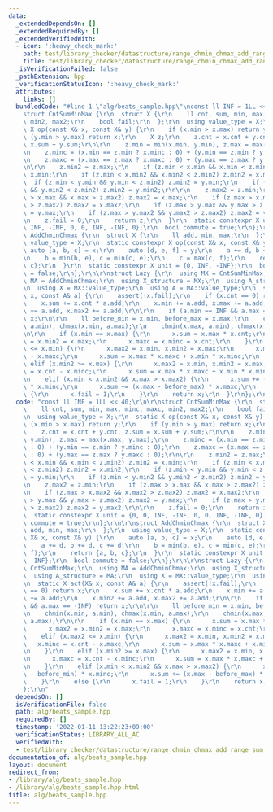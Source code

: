 ```yaml
---
data:
  _extendedDependsOn: []
  _extendedRequiredBy: []
  _extendedVerifiedWith:
  - icon: ':heavy_check_mark:'
    path: test/library_checker/datastructure/range_chmin_chmax_add_range_sum.test.cpp
    title: test/library_checker/datastructure/range_chmin_chmax_add_range_sum.test.cpp
  _isVerificationFailed: false
  _pathExtension: hpp
  _verificationStatusIcon: ':heavy_check_mark:'
  attributes:
    links: []
  bundledCode: "#line 1 \"alg/beats_sample.hpp\"\nconst ll INF = 1LL << 40;\r\n\r\n\
    struct CntSumMinMax {\r\n  struct X {\r\n    ll cnt, sum, min, max, minc, maxc,\
    \ min2, max2;\r\n    bool fail;\r\n  };\r\n  using value_type = X;\r\n  static\
    \ X op(const X& x, const X& y) {\r\n    if (x.min > x.max) return y;\r\n    if\
    \ (y.min > y.max) return x;\r\n    X z;\r\n    z.cnt = x.cnt + y.cnt, z.sum =\
    \ x.sum + y.sum;\r\n\r\n    z.min = min(x.min, y.min), z.max = max(x.max, y.max);\r\
    \n    z.minc = (x.min == z.min ? x.minc : 0) + (y.min == z.min ? y.minc : 0);\r\
    \n    z.maxc = (x.max == z.max ? x.maxc : 0) + (y.max == z.max ? y.maxc : 0);\r\
    \n\r\n    z.min2 = z.max;\r\n    if (z.min < x.min && x.min < z.min2) z.min2 =\
    \ x.min;\r\n    if (z.min < x.min2 && x.min2 < z.min2) z.min2 = x.min2;\r\n  \
    \  if (z.min < y.min && y.min < z.min2) z.min2 = y.min;\r\n    if (z.min < y.min2\
    \ && y.min2 < z.min2) z.min2 = y.min2;\r\n\r\n    z.max2 = z.min;\r\n    if (z.max\
    \ > x.max && x.max > z.max2) z.max2 = x.max;\r\n    if (z.max > x.max2 && x.max2\
    \ > z.max2) z.max2 = x.max2;\r\n    if (z.max > y.max && y.max > z.max2) z.max2\
    \ = y.max;\r\n    if (z.max > y.max2 && y.max2 > z.max2) z.max2 = y.max2;\r\n\r\
    \n    z.fail = 0;\r\n    return z;\r\n  }\r\n  static constexpr X unit = {0, 0,\
    \ INF, -INF, 0, 0, INF, -INF, 0};\r\n  bool commute = true;\r\n};\r\n\r\nstruct\
    \ AddChminChmax {\r\n  struct X {\r\n    ll add, min, max;\r\n  };\r\n  using\
    \ value_type = X;\r\n  static constexpr X op(const X& x, const X& y) {\r\n   \
    \ auto [a, b, c] = x;\r\n    auto [d, e, f] = y;\r\n    a += d, b += d, c += d;\r\
    \n    b = min(b, e), c = min(c, e);\r\n    c = max(c, f);\r\n    return {a, b,\
    \ c};\r\n  }\r\n  static constexpr X unit = {0, INF, -INF};\r\n  bool commute\
    \ = false;\r\n};\r\n\r\nstruct Lazy {\r\n  using MX = CntSumMinMax;\r\n  using\
    \ MA = AddChminChmax;\r\n  using X_structure = MX;\r\n  using A_structure = MA;\r\
    \n  using X = MX::value_type;\r\n  using A = MA::value_type;\r\n  static X act(X&\
    \ x, const A& a) {\r\n    assert(!x.fail);\r\n    if (x.cnt == 0) return x;\r\n\
    \    x.sum += x.cnt * a.add;\r\n    x.min += a.add, x.max += a.add;\r\n    x.min2\
    \ += a.add, x.max2 += a.add;\r\n\r\n    if (a.min == INF && a.max == -INF) return\
    \ x;\r\n\r\n    ll before_min = x.min, before_max = x.max;\r\n    chmin(x.min,\
    \ a.min), chmax(x.min, a.max);\r\n    chmin(x.max, a.min), chmax(x.max, a.max);\r\
    \n\r\n    if (x.min == x.max) {\r\n      x.sum = x.max * x.cnt;\r\n      x.max2\
    \ = x.min2 = x.max;\r\n      x.maxc = x.minc = x.cnt;\r\n    }\r\n    elif (x.max2\
    \ <= x.min) {\r\n      x.max2 = x.min, x.min2 = x.max;\r\n      x.minc = x.cnt\
    \ - x.maxc;\r\n      x.sum = x.max * x.maxc + x.min * x.minc;\r\n    }\r\n   \
    \ elif (x.min2 >= x.max) {\r\n      x.max2 = x.min, x.min2 = x.max;\r\n      x.maxc\
    \ = x.cnt - x.minc;\r\n      x.sum = x.max * x.maxc + x.min * x.minc;\r\n    }\r\
    \n    elif (x.min < x.min2 && x.max > x.max2) {\r\n      x.sum += (x.min - before_min)\
    \ * x.minc;\r\n      x.sum += (x.max - before_max) * x.maxc;\r\n    }\r\n    else\
    \ {\r\n      x.fail = 1;\r\n    }\r\n    return x;\r\n  }\r\n};\r\n"
  code: "const ll INF = 1LL << 40;\r\n\r\nstruct CntSumMinMax {\r\n  struct X {\r\n\
    \    ll cnt, sum, min, max, minc, maxc, min2, max2;\r\n    bool fail;\r\n  };\r\
    \n  using value_type = X;\r\n  static X op(const X& x, const X& y) {\r\n    if\
    \ (x.min > x.max) return y;\r\n    if (y.min > y.max) return x;\r\n    X z;\r\n\
    \    z.cnt = x.cnt + y.cnt, z.sum = x.sum + y.sum;\r\n\r\n    z.min = min(x.min,\
    \ y.min), z.max = max(x.max, y.max);\r\n    z.minc = (x.min == z.min ? x.minc\
    \ : 0) + (y.min == z.min ? y.minc : 0);\r\n    z.maxc = (x.max == z.max ? x.maxc\
    \ : 0) + (y.max == z.max ? y.maxc : 0);\r\n\r\n    z.min2 = z.max;\r\n    if (z.min\
    \ < x.min && x.min < z.min2) z.min2 = x.min;\r\n    if (z.min < x.min2 && x.min2\
    \ < z.min2) z.min2 = x.min2;\r\n    if (z.min < y.min && y.min < z.min2) z.min2\
    \ = y.min;\r\n    if (z.min < y.min2 && y.min2 < z.min2) z.min2 = y.min2;\r\n\r\
    \n    z.max2 = z.min;\r\n    if (z.max > x.max && x.max > z.max2) z.max2 = x.max;\r\
    \n    if (z.max > x.max2 && x.max2 > z.max2) z.max2 = x.max2;\r\n    if (z.max\
    \ > y.max && y.max > z.max2) z.max2 = y.max;\r\n    if (z.max > y.max2 && y.max2\
    \ > z.max2) z.max2 = y.max2;\r\n\r\n    z.fail = 0;\r\n    return z;\r\n  }\r\n\
    \  static constexpr X unit = {0, 0, INF, -INF, 0, 0, INF, -INF, 0};\r\n  bool\
    \ commute = true;\r\n};\r\n\r\nstruct AddChminChmax {\r\n  struct X {\r\n    ll\
    \ add, min, max;\r\n  };\r\n  using value_type = X;\r\n  static constexpr X op(const\
    \ X& x, const X& y) {\r\n    auto [a, b, c] = x;\r\n    auto [d, e, f] = y;\r\n\
    \    a += d, b += d, c += d;\r\n    b = min(b, e), c = min(c, e);\r\n    c = max(c,\
    \ f);\r\n    return {a, b, c};\r\n  }\r\n  static constexpr X unit = {0, INF,\
    \ -INF};\r\n  bool commute = false;\r\n};\r\n\r\nstruct Lazy {\r\n  using MX =\
    \ CntSumMinMax;\r\n  using MA = AddChminChmax;\r\n  using X_structure = MX;\r\n\
    \  using A_structure = MA;\r\n  using X = MX::value_type;\r\n  using A = MA::value_type;\r\
    \n  static X act(X& x, const A& a) {\r\n    assert(!x.fail);\r\n    if (x.cnt\
    \ == 0) return x;\r\n    x.sum += x.cnt * a.add;\r\n    x.min += a.add, x.max\
    \ += a.add;\r\n    x.min2 += a.add, x.max2 += a.add;\r\n\r\n    if (a.min == INF\
    \ && a.max == -INF) return x;\r\n\r\n    ll before_min = x.min, before_max = x.max;\r\
    \n    chmin(x.min, a.min), chmax(x.min, a.max);\r\n    chmin(x.max, a.min), chmax(x.max,\
    \ a.max);\r\n\r\n    if (x.min == x.max) {\r\n      x.sum = x.max * x.cnt;\r\n\
    \      x.max2 = x.min2 = x.max;\r\n      x.maxc = x.minc = x.cnt;\r\n    }\r\n\
    \    elif (x.max2 <= x.min) {\r\n      x.max2 = x.min, x.min2 = x.max;\r\n   \
    \   x.minc = x.cnt - x.maxc;\r\n      x.sum = x.max * x.maxc + x.min * x.minc;\r\
    \n    }\r\n    elif (x.min2 >= x.max) {\r\n      x.max2 = x.min, x.min2 = x.max;\r\
    \n      x.maxc = x.cnt - x.minc;\r\n      x.sum = x.max * x.maxc + x.min * x.minc;\r\
    \n    }\r\n    elif (x.min < x.min2 && x.max > x.max2) {\r\n      x.sum += (x.min\
    \ - before_min) * x.minc;\r\n      x.sum += (x.max - before_max) * x.maxc;\r\n\
    \    }\r\n    else {\r\n      x.fail = 1;\r\n    }\r\n    return x;\r\n  }\r\n\
    };\r\n"
  dependsOn: []
  isVerificationFile: false
  path: alg/beats_sample.hpp
  requiredBy: []
  timestamp: '2022-01-11 13:22:23+09:00'
  verificationStatus: LIBRARY_ALL_AC
  verifiedWith:
  - test/library_checker/datastructure/range_chmin_chmax_add_range_sum.test.cpp
documentation_of: alg/beats_sample.hpp
layout: document
redirect_from:
- /library/alg/beats_sample.hpp
- /library/alg/beats_sample.hpp.html
title: alg/beats_sample.hpp
---
```

